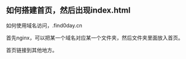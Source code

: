 ## 如何搭建首页，然后出现index.html

如何使用域名访问，.find0day.cn

首先nginx，可以把某一个域名对应某一个文件夹，然后文件夹里面放入首页。

首页链接到其他地方。

